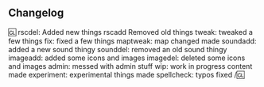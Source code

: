 <!-- 
Do not forget to add a changelog when you have made admin/player facing changes that can alter gameplay.
Examples which require a changelog entry include:
* Adding/removing objects that players may interact with, or the way they function.
* Adding/removing/altering admin tools.
* Changing the map.

Examples were changelog entries are optional/not typically required:
* Cosmetic changes such as descriptions, sound effects, etc.
* Optimizations and other changes to underlying systems which do not affect gameplay.
* Minor bug fixes.

You'll find a README and example file in .\html\changelogs\ for further instructions.
-->

## Changelog
:cl:
rscdel: Added new things
rscadd Removed old things
tweak: tweaked a few things
fix: fixed a few things
maptweak: map changed made
soundadd: added a new sound thingy
sounddel: removed an old sound thingy
imageadd: added some icons and images
imagedel: deleted some icons and images
admin: messed with admin stuff
wip: work in progress content made
experiment: experimental things made
spellcheck: typos fixed
/:cl:

